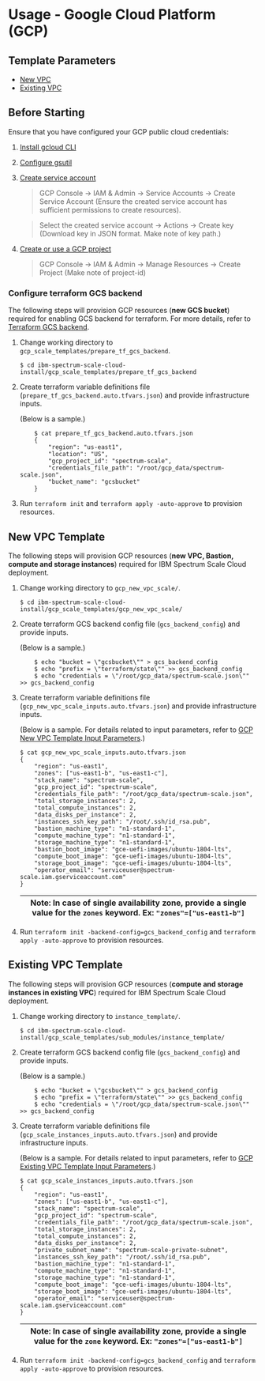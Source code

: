 # Usage - Google Cloud Platform (GCP)

## Template Parameters 

  * [New VPC](gen/gcp_new_vpc/README.md)
  * [Existing VPC](gen/gcp_existing_vpc/README.md)

## Before Starting

Ensure that you have configured your GCP public cloud credentials:

1. [Install gcloud CLI](https://cloud.google.com/sdk/gcloud)
2. [Configure gsutil](https://cloud.google.com/storage/docs/gsutil_install#authenticate)
3. [Create service account](https://cloud.google.com/docs/authentication/getting-started)
   > GCP Console -> IAM & Admin -> Service Accounts -> Create Service Account (Ensure the created service account has sufficient permissions to create resources).
   
   > Select the created service account -> Actions -> Create key (Download key in JSON format. Make note of key path.)
4. [Create or use a GCP project](https://cloud.google.com/resource-manager/docs/creating-managing-projects)
   > GCP Console -> IAM & Admin -> Manage Resources -> Create Project (Make note of project-id)

### Configure terraform GCS backend

The following steps will provision GCP resources (**new GCS bucket**) required for enabling GCS
backend for terraform. For more details, refer to [Terraform GCS backend](https://www.terraform.io/docs/backends/types/gcs.html).

1. Change working directory to `gcp_scale_templates/prepare_tf_gcs_backend`.

    ```
    $ cd ibm-spectrum-scale-cloud-install/gcp_scale_templates/prepare_tf_gcs_backend
    ```
2. Create terraform variable definitions file (`prepare_tf_gcs_backend.auto.tfvars.json`) and provide infrastructure inputs.

    (Below is a sample.)
    ```
        $ cat prepare_tf_gcs_backend.auto.tfvars.json
        {
            "region": "us-east1",
            "location": "US",
            "gcp_project_id": "spectrum-scale",
            "credentials_file_path": "/root/gcp_data/spectrum-scale.json",
            "bucket_name": "gcsbucket"
        }
    ```

3. Run `terraform init` and `terraform apply -auto-approve` to provision resources.

## New VPC Template

The following steps will provision GCP resources (**new VPC, Bastion, compute and storage instances**) required for
IBM Spectrum Scale Cloud deployment.

1. Change working directory to `gcp_new_vpc_scale/`.

    ```
    $ cd ibm-spectrum-scale-cloud-install/gcp_scale_templates/gcp_new_vpc_scale/
    ```
2. Create terraform GCS backend config file (`gcs_backend_config`) and provide inputs.

    (Below is a sample.)

    ```
        $ echo "bucket = \"gcsbucket\"" > gcs_backend_config
        $ echo "prefix = \"terraform/state\"" >> gcs_backend_config
        $ echo "credentials = \"/root/gcp_data/spectrum-scale.json\"" >> gcs_backend_config
    ```

3. Create terraform variable definitions file (`gcp_new_vpc_scale_inputs.auto.tfvars.json`) and provide infrastructure inputs.

   (Below is a sample. For details related to input parameters, refer to [GCP New VPC Template Input Parameters](docs/gcp_new_vpc/README.md#inputs).)

    ```
    $ cat gcp_new_vpc_scale_inputs.auto.tfvars.json
    {
        "region": "us-east1",
        "zones": ["us-east1-b", "us-east1-c"],
        "stack_name": "spectrum-scale",
        "gcp_project_id": "spectrum-scale",
        "credentials_file_path": "/root/gcp_data/spectrum-scale.json",
        "total_storage_instances": 2,
        "total_compute_instances": 2,
        "data_disks_per_instance": 2,
        "instances_ssh_key_path": "/root/.ssh/id_rsa.pub",
        "bastion_machine_type": "n1-standard-1",
        "compute_machine_type": "n1-standard-1",
        "storage_machine_type": "n1-standard-1",
        "bastion_boot_image": "gce-uefi-images/ubuntu-1804-lts",
        "compute_boot_image": "gce-uefi-images/ubuntu-1804-lts",
        "storage_boot_image": "gce-uefi-images/ubuntu-1804-lts",
        "operator_email": "serviceuser@spectrum-scale.iam.gserviceaccount.com"
    }
    ```
    | Note: In case of single availability zone, provide a single value for the `zones` keyword. Ex: `"zones"=["us-east1-b"]` |
    | --- |

4. Run `terraform init -backend-config=gcs_backend_config` and `terraform apply -auto-approve` to provision resources.

## Existing VPC Template

The following steps will provision GCP resources (**compute and storage instances in existing VPC**) required for
IBM Spectrum Scale Cloud deployment.

1. Change working directory to `instance_template/`.

    ```
    $ cd ibm-spectrum-scale-cloud-install/gcp_scale_templates/sub_modules/instance_template/
    ```
2. Create terraform GCS backend config file (`gcs_backend_config`) and provide inputs.

   (Below is a sample.)

    ```
        $ echo "bucket = \"gcsbucket\"" > gcs_backend_config
        $ echo "prefix = \"terraform/state\"" >> gcs_backend_config
        $ echo "credentials = \"/root/gcp_data/spectrum-scale.json\"" >> gcs_backend_config
    ```

3. Create terraform variable definitions file (`gcp_scale_instances_inputs.auto.tfvars.json`) and provide infrastructure inputs.

   (Below is a sample. For details related to input parameters, refer to [GCP Existing VPC Template Input Parameters](docs/gcp_existing_vpc/README.md#inputs).)

    ```
    $ cat gcp_scale_instances_inputs.auto.tfvars.json
    {
        "region": "us-east1",
        "zones": ["us-east1-b", "us-east1-c"],
        "stack_name": "spectrum-scale",
        "gcp_project_id": "spectrum-scale",
        "credentials_file_path": "/root/gcp_data/spectrum-scale.json",
        "total_storage_instances": 2,
        "total_compute_instances": 2,
        "data_disks_per_instance": 2,
        "private_subnet_name": "spectrum-scale-private-subnet",
        "instances_ssh_key_path": "/root/.ssh/id_rsa.pub",
        "bastion_machine_type": "n1-standard-1",
        "compute_machine_type": "n1-standard-1",
        "storage_machine_type": "n1-standard-1",
        "compute_boot_image": "gce-uefi-images/ubuntu-1804-lts",
        "storage_boot_image": "gce-uefi-images/ubuntu-1804-lts",
        "operator_email": "serviceuser@spectrum-scale.iam.gserviceaccount.com"
    }
    ```

    | Note: In case of single availability zone, provide a single value for the `zone` keyword. Ex: `"zones"=["us-east1-b"]` |
    | --- |

4. Run `terraform init -backend-config=gcs_backend_config` and `terraform apply -auto-approve` to provision resources.
